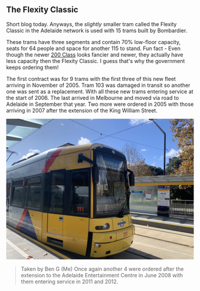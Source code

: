 ## The Flexity Classic
Short blog today.
Anyways, the *slightly* smaller tram called the Flexity Classic in the Adelaide network is used with 15 trams built by Bombardier.

These trams have three segments and contain 70% low-floor capacity, seats for 64 people and space for another 115 to stand. Fun fact - Even though the newer [200 Class](https://bennygaming635.github.io/blog/2025/06/13/The-Citadis-302.html) looks fancier and newer, they actually have less capacity then the Flexity Classic. I guess that's why the government keeps ordering them!

The first contract was for 9 trams with the first three of this new fleet arriving in November of 2005. Tram 103 was damaged in transit so another one was sent as a replacement. With all these new trams entering service at the start of 2006. The last arrived in Melbourne and moved via road to Adelaide in September that year. Two more were ordered in 2005 with those arriving in 2007 after the extension of the King William Street.

![Flexity Classic Tram](https://raw.githubusercontent.com/BennyGaming635/blog/main/images/2025-16-06-Flexity-Classic.jpg)
> Taken by Ben G (Me)
Once again another 4 were ordered after the extension to the Adelaide Entertainment Centre in June 2008 with them entering service in 2011 and 2012.